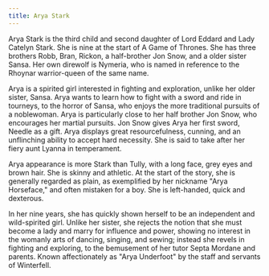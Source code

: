```yaml
---
title: Arya Stark
---
```


Arya Stark is the third child and second daughter of Lord Eddard and Lady Catelyn Stark. She is nine at the start of A Game of Thrones. She has three brothers Robb, Bran, Rickon, a half-brother Jon Snow, and a older sister Sansa. Her own direwolf is Nymeria, who is named in reference to the Rhoynar warrior-queen of the same name.

Arya is a spirited girl interested in fighting and exploration, unlike her older sister, Sansa. Arya wants to learn how to fight with a sword and ride in tourneys, to the horror of Sansa, who enjoys the more traditional pursuits of a noblewoman. Arya is particularly close to her half brother Jon Snow, who encourages her martial pursuits. Jon Snow gives Arya her first sword, Needle as a gift. Arya displays great resourcefulness, cunning, and an unflinching ability to accept hard necessity. She is said to take after her fiery aunt Lyanna in temperament.

Arya appearance is more Stark than Tully, with a long face, grey eyes and brown hair. She is skinny and athletic. At the start of the story, she is generally regarded as plain, as exemplified by her nickname "Arya Horseface," and often mistaken for a boy. She is left-handed, quick and dexterous.

In her nine years, she has quickly shown herself to be an independent and wild-spirited girl. Unlike her sister, she rejects the notion that she must become a lady and marry for influence and power, showing no interest in the womanly arts of dancing, singing, and sewing; instead she revels in fighting and exploring, to the bemusement of her tutor Septa Mordane and parents. Known affectionately as "Arya Underfoot" by the staff and servants of Winterfell. 


